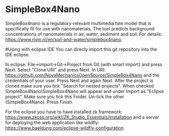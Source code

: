 # SimpleBox4Nano

SimpleBox4nano is a regulatory-relevant multimedia fate model that is specifically fit for use with nanomaterials. The tool predicts background concentrations of nanomaterials in air, water, sediment and soil. For details: https://www.rivm.nl/en/soil-and-water/simplebox4nano.

#Using with eclipse IDE
You can direcly import this git repository into the IDE eclipse. 

In eclipse: 
File->import->Git->Project from Git (with smart import) and press Next. 
Select "Clone URI" and press Next. 
In URI: https://github.com/NovaMechanicsOpenSource/SimpleBox4Nano and the credentials of your user. 
Press Next and again Next. 
After the project is cloned make sure you tick "Search for nested projects". When checked SimpleBox4Nano\SimpleBox4Nano will appear and under Import as "Eclipse project". Make sure you tick this Folder. Un-tick the other (SimpleBox4Nano). Press Finish.

For the eclipse you have to have installed zk framework: https://www.zkoss.org/wiki/ZK_Studio_Essentials/Installation
and a server for deploying the web application like wildfly: https://www.baeldung.com/eclipse-wildfly-configuration


